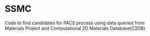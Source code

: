 # SSMC
Code to find candidates for PACS process using data queried from Materials Project and Computational 2D Materials Database(C2DB)

